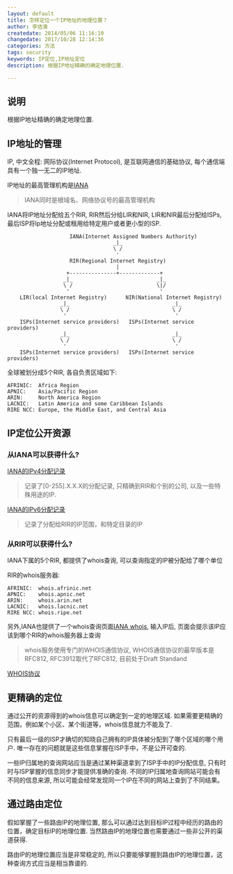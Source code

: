 ```yaml
---
layout: default
title: 怎样定位一个IP地址的地理位置？
author: 李佶澳
createdate: 2014/05/06 11:16:10
changedate: 2017/10/28 12:14:36
categories: 方法
tags: security
keywords: IP定位,IP地址定位
description: 根据IP地址精确的确定地理位置.

---
```


## 说明

根据IP地址精确的确定地理位置.

## IP地址的管理

IP, 中文全程: 网际协议(Internet Protocol), 是互联网通信的基础协议, 每个通信端具有一个独一无二的IP地址.

IP地址的最高管理机构是[IANA](http://www.iana.org/)

>IANA同时是根域名、网络协议号的最高管理机构

IANA将IP地址分配给五个RIR, RIR然后分给LIR和NIR, LIR和NIR最后分配给ISPs, 最后ISP将Ip地址分配或租用给特定用户或者更小型的ISP.

                        IANA(Internet Assigned Numbers Authority)
                                      _|_
                                      \ /
                                       ' 
                        RIR(Regional Internet Registry)
                                       |
                       +---------------+-------------+
                      _|_                           _|_
                      \ /                           \|/
                       '                             ' 
        LIR(local Internet Registry)      NIR(National Internet Registry)
                     _|_                                 _|_
                     \ /                                 \ /
                      '                                   ' 
        ISPs(Internet service providers)   ISPs(Internet service providers)
                     _|_                                 _|_
                     \ /                                 \ /
                      '                                   ' 
        ISPs(Internet service providers)   ISPs(Internet service providers)

全球被划分成5个RIR, 各自负责区域如下:

    AFRINIC:  Africa Region
    APNIC:    Asia/Pacific Region
    ARIN:     North America Region
    LACNIC:   Latin America and some Caribbean Islands
    RIRE NCC: Europe, the Middle East, and Central Asia

## IP定位公开资源

### 从IANA可以获得什么?

[IANA的IPv4分配记录](http://www.iana.org/assignments/ipv4-address-space/ipv4-address-space.xml)

>记录了[0-255].X.X.X的分配记录, 只精确到RIR和个别的公司, 以及一些特殊用途的IP.

[IANA的IPv6分配记录](http://www.iana.org/assignments/ipv6-unicast-address-assignments/ipv6-unicast-address-assignments.xhtml)

>记录了分配给RIR的IP范围，和特定目录的IP

### 从RIR可以获得什么?

IANA下属的5个RIR, 都提供了whois查询, 可以查询指定的IP被分配给了哪个单位

RIR的whois服务器:

    AFRINIC:  whois.afrinic.net
    APNIC:    whois.apnic.net        
    ARIN:     whois.arin.net
    LACNIC:   whois.lacnic.net
    RIRE NCC: whois.ripe.net

另外,IANA也提供了一个whois查询页面[IANA whois](http://www.iana.org/whois), 输入IP后, 页面会提示该IP应该到哪个RIR的whois服务器上查询

>whois服务使用专门的WHOIS通信协议, WHOIS通信协议的最早版本是RFC812, RFC3912取代了RFC812, 目前处于Draft Standand 

[WHOIS协议](https://www.rfc-editor.org/search/rfc_search_detail.php?title=whois&pubstatus%5B%5D=Any&pub_date_type=any)

## 更精确的定位

通过公开的资源得到的whois信息可以确定到一定的地理区域. 如果需要更精确的范围，例如某个小区、某个街道等，whois信息就力不能及了.

只有最后一级的ISP才确切的知晓自己拥有的IP具体被分配到了哪个区域的哪个用户. 唯一存在的问题就是这些信息掌握在ISP手中，不是公开可查的.

一些IP归属地的查询网站应当是通过某种渠道拿到了ISP手中的IP分配信息, 只有时时与ISP掌握的信息同步才能提供准确的查询. 
不同的IP归属地查询网站可能会有不同的信息来源, 所以可能会经常发现同一个IP在不同的网站上查到了不同结果。

## 通过路由定位

假如掌握了一些路由IP的地理位置, 那么可以通过达到目标IP过程中经历的路由的位置，确定目标IP的地理位置. 当然路由IP的地理位置也需要通过一些非公开的渠道获得.

路由IP的地理位置应当是非常稳定的, 所以只要能够掌握到路由IP的地理位置，这种查询方式应当是相当靠谱的.
